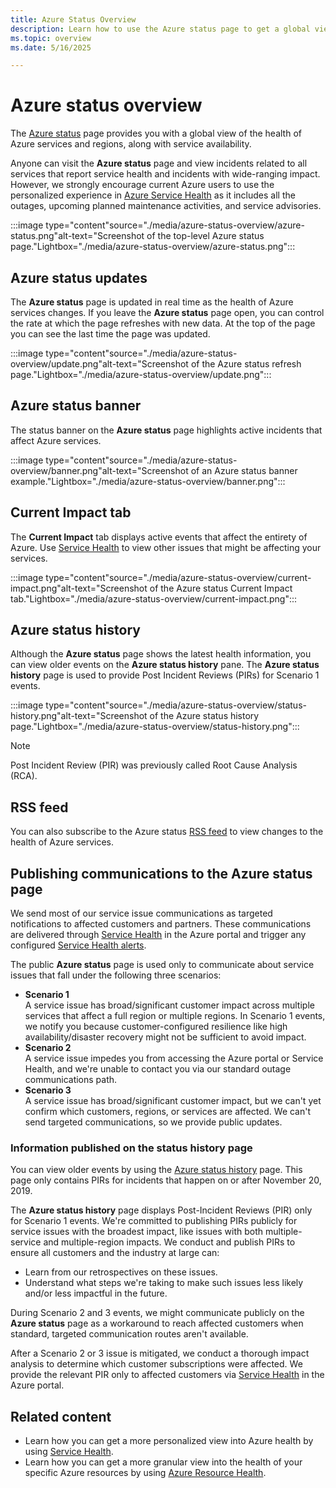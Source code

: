 ```yaml
---
title: Azure Status Overview
description: Learn how to use the Azure status page to get a global view into the health of Azure services.
ms.topic: overview
ms.date: 5/16/2025

---
```

# Azure status overview

The [Azure status](https://azure.status.microsoft/) page provides you with a global view of the health of Azure services and regions, along with service availability.

Anyone can visit the **Azure status** page and view incidents related to all services that report service health and incidents with wide-ranging impact. However, we strongly encourage current Azure users to use the personalized experience in [Azure Service Health](https://aka.ms/azureservicehealth) as it includes all the outages, upcoming planned maintenance activities, and service advisories.

:::image type="content"source="./media/azure-status-overview/azure-status.png"alt-text="Screenshot of the top-level Azure status page."Lightbox="./media/azure-status-overview/azure-status.png":::

## Azure status updates

The **Azure status** page is updated in real time as the health of Azure services changes. If you leave the **Azure status** page open, you can control the rate at which the page refreshes with new data. At the top of the page you can see the last time the page was updated.

:::image type="content"source="./media/azure-status-overview/update.png"alt-text="Screenshot of the Azure status refresh page."Lightbox="./media/azure-status-overview/update.png":::

## Azure status banner

The status banner on the **Azure status** page highlights active incidents that affect Azure services.

:::image type="content"source="./media/azure-status-overview/banner.png"alt-text="Screenshot of an Azure status banner example."Lightbox="./media/azure-status-overview/banner.png":::

## Current Impact tab

The **Current Impact** tab displays active events that affect the entirety of Azure. Use [Service Health](service-health-overview.md) to view other issues that might be affecting your services.  

:::image type="content"source="./media/azure-status-overview/current-impact.png"alt-text="Screenshot of the Azure status Current Impact tab."Lightbox="./media/azure-status-overview/current-impact.png":::

## Azure status history

Although the **Azure status** page shows the latest health information, you can view older events on the **Azure status history** pane. The **Azure status history** page is used to provide Post Incident Reviews (PIRs) for Scenario 1 events.

:::image type="content"source="./media/azure-status-overview/status-history.png"alt-text="Screenshot of the Azure status history page."Lightbox="./media/azure-status-overview/status-history.png":::

> [!NOTE]
> Post Incident Review (PIR) was previously called Root Cause Analysis (RCA).

## RSS feed

You can also subscribe to the Azure status [RSS feed](https://azure.status.microsoft/status/feed/) to view changes to the health of Azure services.

## Publishing communications to the Azure status page

We send most of our service issue communications as targeted notifications to affected customers and partners. These communications are delivered through [Service Health](https://azure.microsoft.com/features/service-health/) in the Azure portal and trigger any configured [Service Health alerts](./alerts-activity-log-service-notifications-portal.md?toc=%2fazure%2fservice-health%2ftoc.json).

The public **Azure status** page is used only to communicate about service issues that fall under the following three scenarios:

* **Scenario 1** <br>A service issue has broad/significant customer impact across multiple services that affect a full region or multiple regions. In Scenario 1 events, we notify you because customer-configured resilience like high availability/disaster recovery might not be sufficient to avoid impact.
* **Scenario 2** <br>A service issue impedes you from accessing the Azure portal or Service Health, and we're unable to contact you via our standard outage communications path.
* **Scenario 3** <br>A service issue has broad/significant customer impact, but we can't yet confirm which customers, regions, or services are affected. We can't send targeted communications, so we provide public updates.

### Information published on the status history page

You can view older events by using the [Azure status history](https://azure.status.microsoft/status/history/) page. This page only contains PIRs for incidents that happen on or after November 20, 2019.

The **Azure status history** page displays Post-Incident Reviews (PIR) only for Scenario 1 events. We're committed to publishing PIRs publicly for service issues with the broadest impact, like issues with both multiple-service and multiple-region impacts. We conduct and publish PIRs to ensure all customers and the industry at large can:

* Learn from our retrospectives on these issues.  
* Understand what steps we're taking to make such issues less likely and/or less impactful in the future.

During Scenario 2 and 3 events, we might communicate publicly on the **Azure status** page as a workaround to reach affected customers when standard, targeted communication routes aren't available.

After a Scenario 2 or 3 issue is mitigated, we conduct a thorough impact analysis to determine which customer subscriptions were affected. We provide the relevant PIR only to affected customers via [Service Health](https://azure.microsoft.com/features/service-health/) in the Azure portal.

## Related content

* Learn how you can get a more personalized view into Azure health by using [Service Health](./service-health-portal-update.md).
* Learn how you can get a more granular view into the health of your specific Azure resources by using [Azure Resource Health](./resource-health-overview.md).
